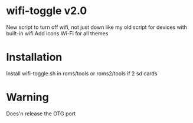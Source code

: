 # wifi-toggle v2.0
New script to turn off wifi, not just down like my old script for devices with built-in wifi
Add icons Wi-Fi for all themes  

# Installation 
Install wifi-toggle.sh in roms/tools or roms2/tools if 2 sd cards

# Warning
Does'n release the OTG port

